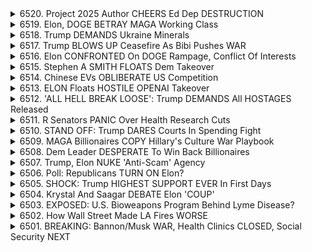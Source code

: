 <details>
<summary>6520. Project 2025 Author CHEERS Ed Dep DESTRUCTION</summary><br>

<a href="https://www.youtube.com/watch?v=xZmktzbooZM" target="_blank">
    <img src="https://img.youtube.com/vi/xZmktzbooZM/maxresdefault.jpg" 
        alt="[Youtube]" width="200">
</a>

# Project 2025 Author CHEERS Ed Dep DESTRUCTION


</details>

<details>
<summary>6519. Elon, DOGE BETRAY MAGA Working Class</summary><br>

<a href="https://www.youtube.com/watch?v=o4Ywc0QOUI4" target="_blank">
    <img src="https://img.youtube.com/vi/o4Ywc0QOUI4/maxresdefault.jpg" 
        alt="[Youtube]" width="200">
</a>

# Elon, DOGE BETRAY MAGA Working Class


</details>

<details>
<summary>6518. Trump DEMANDS Ukraine Minerals</summary><br>

<a href="https://www.youtube.com/watch?v=XtnUhIoX1K4" target="_blank">
    <img src="https://img.youtube.com/vi/XtnUhIoX1K4/maxresdefault.jpg" 
        alt="[Youtube]" width="200">
</a>

# Trump DEMANDS Ukraine Minerals


</details>

<details>
<summary>6517. Trump BLOWS UP Ceasefire As Bibi Pushes WAR</summary><br>

<a href="https://www.youtube.com/watch?v=kNfizwfTdio" target="_blank">
    <img src="https://img.youtube.com/vi/kNfizwfTdio/maxresdefault.jpg" 
        alt="[Youtube]" width="200">
</a>

# Trump BLOWS UP Ceasefire As Bibi Pushes WAR


</details>

<details>
<summary>6516. Elon CONFRONTED On DOGE Rampage, Conflict Of Interests</summary><br>

<a href="https://www.youtube.com/watch?v=su2dgz6uQpA" target="_blank">
    <img src="https://img.youtube.com/vi/su2dgz6uQpA/maxresdefault.jpg" 
        alt="[Youtube]" width="200">
</a>

# Elon CONFRONTED On DOGE Rampage, Conflict Of Interests


</details>

<details>
<summary>6515. Stephen A SMITH FLOATS Dem Takeover</summary><br>

<a href="https://www.youtube.com/watch?v=6hTwzz9lkSc" target="_blank">
    <img src="https://img.youtube.com/vi/6hTwzz9lkSc/maxresdefault.jpg" 
        alt="[Youtube]" width="200">
</a>

# Stephen A SMITH FLOATS Dem Takeover


</details>

<details>
<summary>6514. Chinese EVs OBLIBERATE US Competition</summary><br>

<a href="https://www.youtube.com/watch?v=4TI3z9YoM54" target="_blank">
    <img src="https://img.youtube.com/vi/4TI3z9YoM54/maxresdefault.jpg" 
        alt="[Youtube]" width="200">
</a>

# Chinese EVs OBLIBERATE US Competition


</details>

<details>
<summary>6513. ELON Floats HOSTILE OPENAI Takeover</summary><br>

<a href="https://www.youtube.com/watch?v=l6g3NNbcoAI" target="_blank">
    <img src="https://img.youtube.com/vi/l6g3NNbcoAI/maxresdefault.jpg" 
        alt="[Youtube]" width="200">
</a>

# ELON Floats HOSTILE OPENAI Takeover


</details>

<details>
<summary>6512. 'ALL HELL BREAK LOOSE': Trump DEMANDS All HOSTAGES Released</summary><br>

<a href="https://www.youtube.com/watch?v=udVmGYLhKaY" target="_blank">
    <img src="https://img.youtube.com/vi/udVmGYLhKaY/maxresdefault.jpg" 
        alt="[Youtube]" width="200">
</a>

# 'ALL HELL BREAK LOOSE': Trump DEMANDS All HOSTAGES Released


</details>

<details>
<summary>6511. R Senators PANIC Over Health Research Cuts</summary><br>

<a href="https://www.youtube.com/watch?v=18PGvTOyrTM" target="_blank">
    <img src="https://img.youtube.com/vi/18PGvTOyrTM/maxresdefault.jpg" 
        alt="[Youtube]" width="200">
</a>

# R Senators PANIC Over Health Research Cuts


</details>

<details>
<summary>6510. STAND OFF: Trump DARES Courts In Spending Fight</summary><br>

<a href="https://www.youtube.com/watch?v=Sa7pYi9ps8U" target="_blank">
    <img src="https://img.youtube.com/vi/Sa7pYi9ps8U/maxresdefault.jpg" 
        alt="[Youtube]" width="200">
</a>

# STAND OFF: Trump DARES Courts In Spending Fight


</details>

<details>
<summary>6509. MAGA Billionaires COPY Hillary's Culture War Playbook</summary><br>

<a href="https://www.youtube.com/watch?v=5feoODSNlIU" target="_blank">
    <img src="https://img.youtube.com/vi/5feoODSNlIU/maxresdefault.jpg" 
        alt="[Youtube]" width="200">
</a>

# MAGA Billionaires COPY Hillary's Culture War Playbook


</details>

<details>
<summary>6508. Dem Leader DESPERATE To Win Back Billionaires</summary><br>

<a href="https://www.youtube.com/watch?v=IvP500VNAMI" target="_blank">
    <img src="https://img.youtube.com/vi/IvP500VNAMI/maxresdefault.jpg" 
        alt="[Youtube]" width="200">
</a>

# Dem Leader DESPERATE To Win Back Billionaires


</details>

<details>
<summary>6507. Trump, Elon NUKE 'Anti-Scam' Agency</summary><br>

<a href="https://www.youtube.com/watch?v=Fyo5a_Cmbvo" target="_blank">
    <img src="https://img.youtube.com/vi/Fyo5a_Cmbvo/maxresdefault.jpg" 
        alt="[Youtube]" width="200">
</a>

# Trump, Elon NUKE 'Anti-Scam' Agency


</details>

<details>
<summary>6506. Poll: Republicans TURN ON Elon?</summary><br>

<a href="https://www.youtube.com/watch?v=OyGnidBo5nc" target="_blank">
    <img src="https://img.youtube.com/vi/OyGnidBo5nc/maxresdefault.jpg" 
        alt="[Youtube]" width="200">
</a>

# Poll: Republicans TURN ON Elon?


</details>

<details>
<summary>6505. SHOCK: Trump HIGHEST SUPPORT EVER In First Days</summary><br>

<a href="https://www.youtube.com/watch?v=gx7xrsu1n6w" target="_blank">
    <img src="https://img.youtube.com/vi/gx7xrsu1n6w/maxresdefault.jpg" 
        alt="[Youtube]" width="200">
</a>

# SHOCK: Trump HIGHEST SUPPORT EVER In First Days


</details>

<details>
<summary>6504. Krystal And Saagar DEBATE Elon 'COUP'</summary><br>

<a href="https://www.youtube.com/watch?v=8CslZAip1Fo" target="_blank">
    <img src="https://img.youtube.com/vi/8CslZAip1Fo/maxresdefault.jpg" 
        alt="[Youtube]" width="200">
</a>

# Krystal And Saagar DEBATE Elon 'COUP'


</details>

<details>
<summary>6503. EXPOSED: U.S. Bioweapons Program Behind Lyme Disease?</summary><br>

<a href="https://www.youtube.com/watch?v=QuN0ajLCLbI" target="_blank">
    <img src="https://img.youtube.com/vi/QuN0ajLCLbI/maxresdefault.jpg" 
        alt="[Youtube]" width="200">
</a>

# EXPOSED: U.S. Bioweapons Program Behind Lyme Disease?


</details>

<details>
<summary>6502. How Wall Street Made LA Fires WORSE</summary><br>

<a href="https://www.youtube.com/watch?v=yiw_gvgTSPo" target="_blank">
    <img src="https://img.youtube.com/vi/yiw_gvgTSPo/maxresdefault.jpg" 
        alt="[Youtube]" width="200">
</a>

# How Wall Street Made LA Fires WORSE


</details>

<details>
<summary>6501. BREAKING: Bannon/Musk WAR, Health Clinics CLOSED, Social Security NEXT</summary><br>

<a href="https://www.youtube.com/watch?v=7wfNyFqzFig" target="_blank">
    <img src="https://img.youtube.com/vi/7wfNyFqzFig/maxresdefault.jpg" 
        alt="[Youtube]" width="200">
</a>

# BREAKING: Bannon/Musk WAR, Health Clinics CLOSED, Social Security NEXT


</details>

